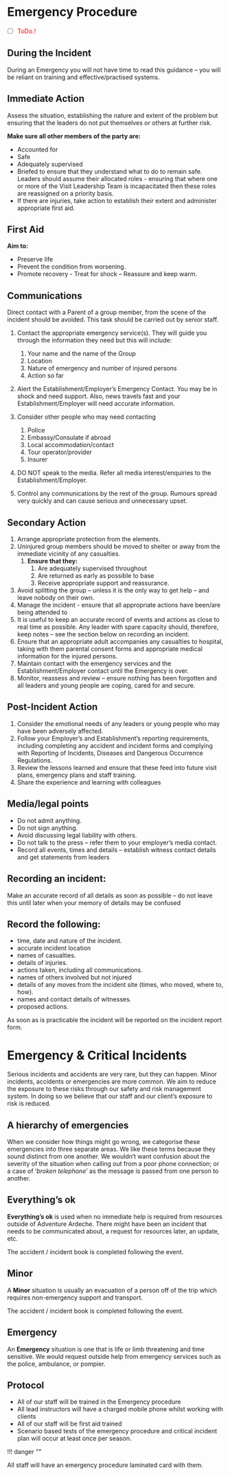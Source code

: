 # Emergency Procedure

- [ ] <span style="color:red">ToDo.!</span>
  
## During the Incident
During an Emergency you will not have time to read this guidance – you will be reliant on training and effective/practised systems.

## Immediate Action
Assess the situation, establishing the nature and extent of the problem but ensuring that the leaders do not put themselves or others at further risk.

**Make sure all other members of the party are:**
* Accounted for
* Safe
* Adequately supervised
* Briefed to ensure that they understand what to do to remain safe. Leaders should assume their allocated roles - ensuring that where one or more of the Visit Leadership Team is incapacitated then these roles are reassigned on a priority basis.
* If there are injuries, take action to establish their extent and administer appropriate first aid.

## First Aid
**Aim to:**
* Preserve life
* Prevent the condition from worsening.
* Promote recovery - Treat for shock – Reassure and keep warm.

## Communications
Direct contact with a Parent of a group member, from the scene of the incident should be avoided. This task should be carried out by senior staff. 

1. Contact the appropriate emergency service(s). They will guide you through the information they need but this will include:
   1. Your name and the name of the Group
   2. Location
   3. Nature of emergency and number of injured persons
   4. Action so far
2. Alert the Establishment/Employer’s Emergency Contact. You may be in shock and need support. Also, news travels fast and your Establishment/Employer will need accurate information.
3. Consider other people who may need contacting
   1. Police
   2. Embassy/Consulate if abroad
   3. Local accommodation/contact
   4. Tour operator/provider
   5. Insurer 
   
4. DO NOT speak to the media. Refer all media interest/enquiries to the Establishment/Employer.
5. Control any communications by the rest of the group. Rumours spread very quickly and can cause serious and unnecessary upset.

## Secondary Action
1. Arrange appropriate protection from the elements.
2. Uninjured group members should be moved to shelter or away from the immediate vicinity of any casualties.
   1. **Ensure that they:**
      1. Are adequately supervised throughout
      2. Are returned as early as possible to base
      3. Receive appropriate support and reassurance.
3. Avoid splitting the group – unless it is the only way to get help – and leave nobody on their own.
4. Manage the incident - ensure that all appropriate actions have been/are being attended to
5. It is useful to keep an accurate record of events and actions as close to real time as possible. Any leader with spare capacity should, therefore, keep notes – see the section below on recording an incident.
6. Ensure that an appropriate adult accompanies any casualties to hospital, taking with them parental consent forms and appropriate medical information for the injured persons. 
7. Maintain contact with the emergency services and the Establishment/Employer contact until the Emergency is over. 
8. Monitor, reassess and review – ensure nothing has been forgotten and all leaders and young people are coping, cared for and secure. 

## Post-Incident Action 
1. Consider the emotional needs of any leaders or young people who may have been adversely affected. 
2. Follow your Employer’s and Establishment’s reporting requirements, including completing any accident and incident forms and complying with Reporting of Incidents, Diseases and Dangerous Occurrence Regulations. 
3. Review the lessons learned and ensure that these feed into future visit plans, emergency plans and staff training.
4. Share the experience and learning with colleagues

## Media/legal points 
* Do not admit anything. 
* Do not sign anything. 
* Avoid discussing legal liability with others. 
* Do not talk to the press – refer them to your employer’s media contact. 
* Record all events, times and details – establish witness contact details and get statements from leaders

## Recording an incident: 
Make an accurate record of all details as soon as possible – do not leave this until later when your memory of details may be confused

## Record the following: 
* time, date and nature of the incident. 
* accurate incident location
* names of casualties.
* details of injuries.
* actions taken, including all communications.
* names of others involved but not injured
* details of any moves from the incident site (times, who moved, where to, how).
* names and contact details of witnesses.
* proposed actions. 

As soon as is practicable the incident will be reported on the incident report form.

# Emergency & Critical Incidents

Serious incidents and accidents are very rare, but they can happen. Minor incidents, accidents or emergencies are more common. We aim to reduce the exposure to these risks through our safety and risk management system. In doing so we believe that our staff and our client’s exposure to risk is reduced.

## A hierarchy of emergencies
When we consider how things might go wrong, we categorise these emergencies into three separate areas. We like these terms because they sound distinct from one another. We wouldn’t want confusion about the severity of the situation when calling out from a poor phone connection; or a case of ‘*broken telephone*’ as the message is passed from one person to another.

## Everything’s ok
**Everything’s ok** is used when no immediate help is required from resources outside of Adventure Ardeche. There might have been an incident that needs to be communicated about, a request for resources later, an update, etc. 

The accident / incident book is completed following the event.

## Minor
A **Minor** situation is usually an evacuation of a person off of the trip which requires non-emergency support and transport.

The accident / incident book is completed following the event.

## Emergency
An **Emergency** situation is one that is life or limb threatening and time sensitive. We would request outside help from emergency services such as the police, ambulance, or pompier.

## Protocol
* All of our staff will be trained in the Emergency procedure
* All lead instructors will have a charged mobile phone whilst working with clients
* All of our staff will be first aid trained
* Scenario based tests of the emergency procedure and critical incident plan will occur at least once per season. 

!!! danger ""
   
   All staff will have an emergency procedure laminated card with them.